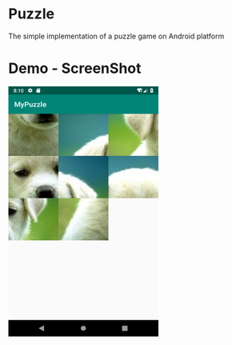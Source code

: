 # Puzzle
The simple implementation of a puzzle game on Android platform

# Demo - ScreenShot
<img src="https://github.com/JoshuaHong0/Puzzle/blob/master/Screenshot/ScreenShot.png" width="300" height="500" />
